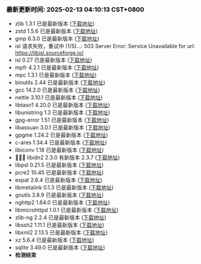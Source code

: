### <b><span style="color:black">最新更新时间: 2025-02-13 04:10:13 CST+0800</span></b> ###
- zlib 1.3.1 已是最新版本 ([下载地址](https://github.com/madler/zlib/releases/download/v1.3.1/zlib-1.3.1.tar.gz))
- zstd 1.5.6 已是最新版本 ([下载地址](https://github.com/facebook/zstd/releases/download/v1.5.6/zstd-1.5.6.tar.gz))
- gmp 6.3.0 已是最新版本 ([下载地址](https://ftp.gnu.org/gnu/gmp/gmp-6.3.0.tar.xz))
- isl 请求失败，重试中 (1/5)...: 503 Server Error: Service Unavailable for url: https://libisl.sourceforge.io/
- isl 0.27 已是最新版本 ([下载地址](https://libisl.sourceforge.io/isl-0.27.tar.xz))
- mpfr 4.2.1 已是最新版本 ([下载地址](https://ftp.gnu.org/gnu/mpfr/mpfr-4.2.1.tar.xz))
- mpc 1.3.1 已是最新版本 ([下载地址](https://ftp.gnu.org/gnu/mpc/mpc-1.3.1.tar.gz))
- binutils 2.44 已是最新版本 ([下载地址](https://ftp.gnu.org/gnu/binutils/binutils-2.44.tar.xz))
- gcc 14.2.0 已是最新版本 ([下载地址](https://ftp.gnu.org/gnu/gcc/gcc-14.2.0/gcc-14.2.0.tar.xz))
- nettle 3.10.1 已是最新版本 ([下载地址](https://ftp.gnu.org/gnu/nettle/nettle-3.10.1.tar.gz))
- libtasn1 4.20.0 已是最新版本 ([下载地址](https://ftp.gnu.org/gnu/libtasn1/libtasn1-4.20.0.tar.gz))
- libunistring 1.3 已是最新版本 ([下载地址](https://ftp.gnu.org/gnu/libunistring/libunistring-1.3.tar.gz))
- gpg-error 1.51 已是最新版本 ([下载地址](https://www.gnupg.org/ftp/gcrypt/libgpg-error/libgpg-error-1.51.tar.gz))
- libassuan 3.0.1 已是最新版本 ([下载地址](https://www.gnupg.org/ftp/gcrypt/libassuan/libassuan-3.0.1.tar.bz2))
- gpgme 1.24.2 已是最新版本 ([下载地址](https://www.gnupg.org/ftp/gcrypt/gpgme/gpgme-1.24.2.tar.bz2))
- c-ares 1.34.4 已是最新版本 ([下载地址](https://github.com/c-ares/c-ares/releases/download/v1.34.4/c-ares-1.34.4.tar.gz))
- libiconv 1.18 已是最新版本 ([下载地址](https://ftp.gnu.org/gnu/libiconv/libiconv-1.18.tar.gz))
- 🔴🔴🔴 libidn2 2.3.0 有新版本 2.3.7 ([下载地址](https://ftp.gnu.org/gnu/libidn/libidn2-2.3.7.tar.gz))
- libpsl 0.21.5 已是最新版本 ([下载地址](https://github.com/rockdaboot/libpsl/releases/download/0.21.5/libpsl-0.21.5.tar.gz))
- pcre2 10.45 已是最新版本 ([下载地址](https://github.com/PCRE2Project/pcre2/releases/download/pcre2-10.45/pcre2-10.45.tar.bz2))
- expat 2.6.4 已是最新版本 ([下载地址](https://github.com/libexpat/libexpat/releases/download/R_2_6_4/expat-2.6.4.tar.bz2))
- libmetalink 0.1.3 已是最新版本 ([下载地址](https://github.com/metalink-dev/libmetalink/releases/download/release-0.1.3/libmetalink-0.1.3.tar.bz2))
- gnutls 3.8.9 已是最新版本 ([下载地址](https://www.gnupg.org/ftp/gcrypt/gnutls/v3.8/gnutls-3.8.9.tar.xz))
- nghttp2 1.64.0 已是最新版本 ([下载地址](https://github.com/nghttp2/nghttp2/releases/download/v1.64.0/nghttp2-1.64.0.tar.gz))
- libmicrohttpd 1.0.1 已是最新版本 ([下载地址](https://ftp.gnu.org/gnu/libmicrohttpd/libmicrohttpd-1.0.1.tar.gz))
- zlib-ng 2.2.4 已是最新版本 ([下载地址](https://github.com/zlib-ng/zlib-ng/releases/download/2.2.4/zlib-ng-win-arm-compat.zip))
- libssh2 1.11.1 已是最新版本 ([下载地址](https://libssh2.org/download/libssh2-1.11.1.tar.xz))
- libxml2 2.13.5 已是最新版本 ([下载地址](https://download.gnome.org/sources/libxml2/2.13/libxml2-2.13.5.tar.xz))
- xz 5.6.4 已是最新版本 ([下载地址](https://sourceforge.net/projects/lzmautils/files/xz-5.6.4.tar.xz))
- sqlite 3.49.0 已是最新版本 ([下载地址](https://www.sqlite.org/autoconf-3490000.tar.gz))
- ******检测结束******
